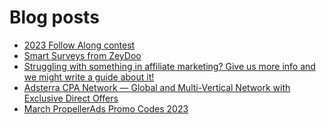 # Blog posts
<!-- BLOG-POST-LIST:START -->
- [2023 Follow Along contest](https://afflift.com/f/threads/2023-follow-along-contest.10259/)
- [Smart Surveys from ZeyDoo](https://afflift.com/f/threads/smart-surveys-from-zeydoo.10505/)
- [Struggling with something in affiliate marketing? Give us more info and we might write a guide about it!](https://afflift.com/f/threads/struggling-with-something-in-affiliate-marketing-give-us-more-info-and-we-might-write-a-guide-about-it.10464/)
- [Adsterra CPA Network — Global and Multi-Vertical Network with Exclusive Direct Offers](https://afflift.com/f/threads/adsterra-cpa-network-%E2%80%94-global-and-multi-vertical-network-with-exclusive-direct-offers.10001/)
- [March PropellerAds Promo Codes 2023](https://afflift.com/f/threads/march-propellerads-promo-codes-2023.10510/)
<!-- BLOG-POST-LIST:END -->
